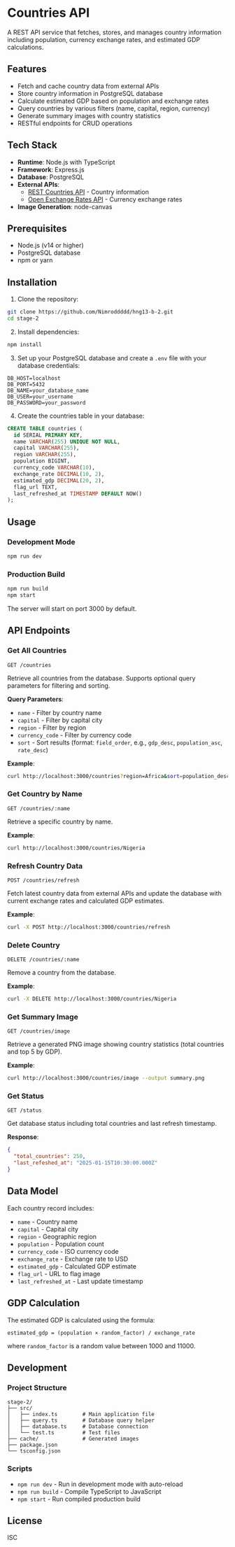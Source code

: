 # Countries API

A REST API service that fetches, stores, and manages country information including population, currency exchange rates, and estimated GDP calculations.

## Features

- Fetch and cache country data from external APIs
- Store country information in PostgreSQL database
- Calculate estimated GDP based on population and exchange rates
- Query countries by various filters (name, capital, region, currency)
- Generate summary images with country statistics
- RESTful endpoints for CRUD operations

## Tech Stack

- **Runtime**: Node.js with TypeScript
- **Framework**: Express.js
- **Database**: PostgreSQL
- **External APIs**:
  - [REST Countries API](https://restcountries.com) - Country information
  - [Open Exchange Rates API](https://open.er-api.com) - Currency exchange rates
- **Image Generation**: node-canvas

## Prerequisites

- Node.js (v14 or higher)
- PostgreSQL database
- npm or yarn

## Installation

1. Clone the repository:
```bash
git clone https://github.com/Nimroddddd/hng13-b-2.git
cd stage-2
```

2. Install dependencies:
```bash
npm install
```

3. Set up your PostgreSQL database and create a `.env` file with your database credentials:
```env
DB_HOST=localhost
DB_PORT=5432
DB_NAME=your_database_name
DB_USER=your_username
DB_PASSWORD=your_password
```

4. Create the countries table in your database:
```sql
CREATE TABLE countries (
  id SERIAL PRIMARY KEY,
  name VARCHAR(255) UNIQUE NOT NULL,
  capital VARCHAR(255),
  region VARCHAR(255),
  population BIGINT,
  currency_code VARCHAR(10),
  exchange_rate DECIMAL(10, 2),
  estimated_gdp DECIMAL(20, 2),
  flag_url TEXT,
  last_refreshed_at TIMESTAMP DEFAULT NOW()
);
```

## Usage

### Development Mode
```bash
npm run dev
```

### Production Build
```bash
npm run build
npm start
```

The server will start on port 3000 by default.

## API Endpoints

### Get All Countries
```
GET /countries
```
Retrieve all countries from the database. Supports optional query parameters for filtering and sorting.

**Query Parameters**:
- `name` - Filter by country name
- `capital` - Filter by capital city
- `region` - Filter by region
- `currency_code` - Filter by currency code
- `sort` - Sort results (format: `field_order`, e.g., `gdp_desc`, `population_asc`, `rate_desc`)

**Example**:
```bash
curl http://localhost:3000/countries?region=Africa&sort=population_desc
```

### Get Country by Name
```
GET /countries/:name
```
Retrieve a specific country by name.

**Example**:
```bash
curl http://localhost:3000/countries/Nigeria
```

### Refresh Country Data
```
POST /countries/refresh
```
Fetch latest country data from external APIs and update the database with current exchange rates and calculated GDP estimates.

**Example**:
```bash
curl -X POST http://localhost:3000/countries/refresh
```

### Delete Country
```
DELETE /countries/:name
```
Remove a country from the database.

**Example**:
```bash
curl -X DELETE http://localhost:3000/countries/Nigeria
```

### Get Summary Image
```
GET /countries/image
```
Retrieve a generated PNG image showing country statistics (total countries and top 5 by GDP).

**Example**:
```bash
curl http://localhost:3000/countries/image --output summary.png
```

### Get Status
```
GET /status
```
Get database status including total countries and last refresh timestamp.

**Response**:
```json
{
  "total_countries": 250,
  "last_refeshed_at": "2025-01-15T10:30:00.000Z"
}
```

## Data Model

Each country record includes:
- `name` - Country name
- `capital` - Capital city
- `region` - Geographic region
- `population` - Population count
- `currency_code` - ISO currency code
- `exchange_rate` - Exchange rate to USD
- `estimated_gdp` - Calculated GDP estimate
- `flag_url` - URL to flag image
- `last_refreshed_at` - Last update timestamp

## GDP Calculation

The estimated GDP is calculated using the formula:
```
estimated_gdp = (population × random_factor) / exchange_rate
```
where `random_factor` is a random value between 1000 and 11000.

## Development

### Project Structure
```
stage-2/
├── src/
│   ├── index.ts        # Main application file
│   ├── query.ts        # Database query helper
│   ├── database.ts     # Database connection
│   └── test.ts         # Test files
├── cache/              # Generated images
├── package.json
└── tsconfig.json
```

### Scripts
- `npm run dev` - Run in development mode with auto-reload
- `npm run build` - Compile TypeScript to JavaScript
- `npm start` - Run compiled production build

## License

ISC
